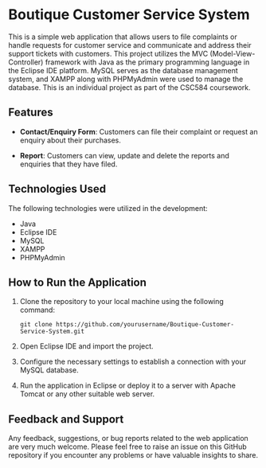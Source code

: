 # Boutique Customer Service System
This is a simple web application that allows users to file complaints or handle requests for customer service and communicate and address their support tickets with customers. This project utilizes the MVC (Model-View-Controller) framework with Java as the primary programming language in the Eclipse IDE platform. MySQL serves as the database management system, and XAMPP along with PHPMyAdmin were used to manage the database. This is an individual project as part of the CSC584 coursework.


## Features

- **Contact/Enquiry Form**: Customers can file their complaint or request an enquiry about their purchases. 
  
- **Report**: Customers can view, update and delete the reports and enquiries that they have filed.

## Technologies Used

The following technologies were utilized in the development:

- Java
- Eclipse IDE
- MySQL
- XAMPP
- PHPMyAdmin

## How to Run the Application

1. Clone the repository to your local machine using the following command:
   ```
   git clone https://github.com/yourusername/Boutique-Customer-Service-System.git
   ```

2. Open Eclipse IDE and import the project.

3. Configure the necessary settings to establish a connection with your MySQL database.

4. Run the application in Eclipse or deploy it to a server with Apache Tomcat or any other suitable web server.

## Feedback and Support

Any feedback, suggestions, or bug reports related to the web application are very much welcome. Please feel free to raise an issue on this GitHub repository if you encounter any problems or have valuable insights to share.

